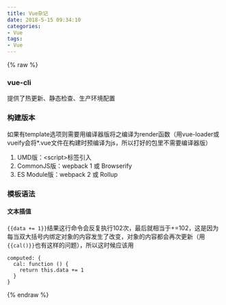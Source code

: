 ```yaml
---
title: Vue杂记
date: 2018-5-15 09:34:10
categories:
- Vue
tags:
- Vue
---
```


{% raw %}

### vue-cli

提供了热更新、静态检查、生产环境配置

<!-- more -->

### 构建版本

如果有template选项则需要用编译器版将之编译为render函数（用vue-loader或vueify会将*.vue文件在构建时预编译为js，所以打好的包里不需要编译器版）

1. UMD版：<script\>标签引入
2. CommonJS版：wepback 1 或 Browserify
3. ES Module版：webpack 2 或 Rollup

### 模板语法

#### 文本插值

`{{data += 1}}`结果这行命令会反复执行102次，最后就相当于+=102，这是因为每当双大括号内绑定对象的内容发生了改变，对象的内容都会再次更新（用`{{cal()}}`也有这样的问题），所以这时候应该用

```
computed: {
  cal: function () {
    return this.data += 1
  }
}
```

{% endraw %}
